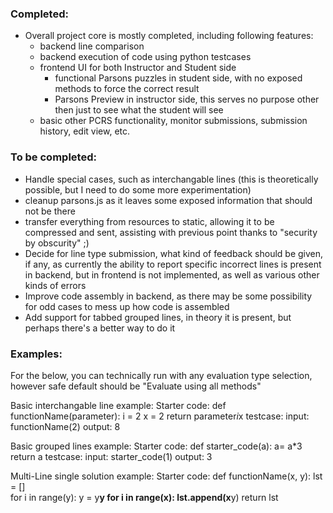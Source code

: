 ### Completed: 
- Overall project core is mostly completed, including following features:
  - backend line comparison
  - backend execution of code using python testcases
  - frontend UI for both Instructor and Student side
    - functional Parsons puzzles in student side, with no exposed methods to force the correct result
    - Parsons Preview in instructor side, this serves no purpose other then just to see what the student will see
  - basic other PCRS functionality, monitor submissions, submission history, edit view, etc.
### To be completed: 
- Handle special cases, such as interchangable lines (this is theoretically possible, but I need to do some more experimentation)
- cleanup parsons.js as it leaves some exposed information that should not be there
- transfer everything from resources to static, allowing it to be compressed and sent, assisting with previous point thanks to "security by obscurity" ;)
- Decide for line type submission, what kind of feedback should be given, if any, as currently the ability to report specific incorrect lines is present in backend, but in frontend is not implemented, as well as various other kinds of errors
- Improve code assembly in backend, as there may be some possibility for odd cases to mess up how code is assembled
- Add support for tabbed grouped lines, in theory it is present, but perhaps there's a better way to do it


### Examples: 

For the below, you can technically run with any evaluation type selection, however safe default should be "Evaluate using all methods"

Basic interchangable line example:
  Starter code:
    def functionName(parameter):
        i = 2
        x = 2
        return parameter*i*x
  testcase:
    input: functionName(2)
    output: 8

Basic grouped lines example:
  Starter code:
    def starter_code(a):
      a= a*3<br>return a
  testcase:
    input: starter_code(1)
    output: 3
    
 Multi-Line single solution example:
  Starter code:
    def functionName(x, y):
      lst = []<br>for i in range(y):
        y = y**y
      for i in range(x):
        lst.append(x**y)
      return lst
  

